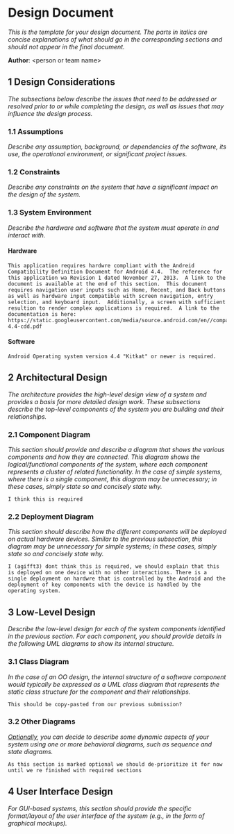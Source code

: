 # Design Document

*This is the template for your design document. The parts in italics are concise explanations of what should go in the corresponding sections and should not appear in the final document.*

**Author**: \<person or team name\>

## 1 Design Considerations

*The subsections below describe the issues that need to be addressed or resolved prior to or while completing the design, as well as issues that may influence the design process.*

### 1.1 Assumptions

*Describe any assumption, background, or dependencies of the software, its use, the operational environment, or significant project issues.*

### 1.2 Constraints

*Describe any constraints on the system that have a significant impact on the design of the system.*

### 1.3 System Environment

*Describe the hardware and software that the system must operate in and interact with.*

#### Hardware
```
This application requires hardwre compliant with the Andreid Compatibility Definition Document for Android 4.4.  The reference for this application wa Revision 1 dated November 27, 2013.  A link to the document is available at the end of this section.  This document requires navigation user inputs such as Home, Recent, and Back buttons as well as hardware input compatible with screen navigation, entry selection, and keyboard input.  Additionally, a screen with sufficient resultion to render complex applications is required.  A link to the documentation is here: https://static.googleusercontent.com/media/source.android.com/en//compatibility/4.4/android-4.4-cdd.pdf

```
#### Software
```
Android Operating system version 4.4 "Kitkat" or newer is required.
```

## 2 Architectural Design

*The architecture provides the high-level design view of a system and provides a basis for more detailed design work. These subsections describe the top-level components of the system you are building and their relationships.*

### 2.1 Component Diagram

*This section should provide and describe a diagram that shows the various components and how they are connected. This diagram shows the logical/functional components of the system, where each component represents a cluster of related functionality. In the case of simple systems, where there is a single component, this diagram may be unnecessary; in these cases, simply state so and concisely state why.*
```
I think this is required
```
### 2.2 Deployment Diagram

*This section should describe how the different components will be deployed on actual hardware devices. Similar to the previous subsection, this diagram may be unnecessary for simple systems; in these cases, simply state so and concisely state why.*

```
I (agifft3) dont think this is required, we should explain that this is deployed on one device with no other interactions. There is a single deployment on hardwre that is controlled by the Android and the deployment of key components with the device is handled by the operating system.
```

## 3 Low-Level Design

*Describe the low-level design for each of the system components identified in the previous section. For each component, you should provide details in the following UML diagrams to show its internal structure.*

### 3.1 Class Diagram

*In the case of an OO design, the internal structure of a software component would typically be expressed as a UML class diagram that represents the static class structure for the component and their relationships.*
```
This should be copy-pasted from our previous submission?
```
### 3.2 Other Diagrams

*<u>Optionally</u>, you can decide to describe some dynamic aspects of your system using one or more behavioral diagrams, such as sequence and state diagrams.*
```
As this section is marked optional we should de-prioritize it for now until we re finished with required sections
```
## 4 User Interface Design
*For GUI-based systems, this section should provide the specific format/layout of the user interface of the system (e.g., in the form of graphical mockups).*


